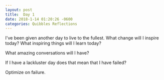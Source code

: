 ```yaml
---
layout: post
title:  Day 1
date: 2018-1-14 01:20:26 -0600
categories: Quibbles Reflections
---
```


I've been given another day to live to the fullest. What change will I inspire today? What inspiring things will I learn today?

What amazing conversations will I have?

If I have a lackluster day does that mean that I have failed?

Optimize on failure.
